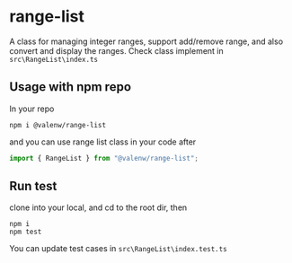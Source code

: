 # range-list
A class for managing integer ranges, support add/remove range, and also convert and display the ranges.
Check class implement in `src\RangeList\index.ts`

## Usage with npm repo
In your repo
```
npm i @valenw/range-list
```
and you can use range list class in your code after
```ts
import { RangeList } from "@valenw/range-list";
```

## Run test
clone into your local, and cd to the root dir, then
```
npm i
npm test
```

You can update test cases in `src\RangeList\index.test.ts`

